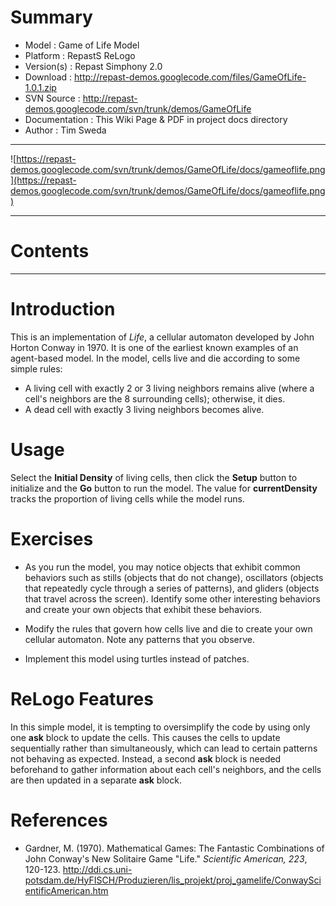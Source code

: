 # Summary #

  * Model        : Game of Life Model
  * Platform     : RepastS ReLogo
  * Version(s)	: Repast Simphony 2.0
  * Download     : http://repast-demos.googlecode.com/files/GameOfLife-1.0.1.zip
  * SVN Source  : http://repast-demos.googlecode.com/svn/trunk/demos/GameOfLife
  * Documentation : This Wiki Page & PDF in project docs directory
  * Author       : Tim Sweda


---


![https://repast-demos.googlecode.com/svn/trunk/demos/GameOfLife/docs/gameoflife.png](https://repast-demos.googlecode.com/svn/trunk/demos/GameOfLife/docs/gameoflife.png)


---


# Contents #



---


# Introduction #

This is an implementation of _Life_, a cellular automaton developed by John Horton Conway in 1970.  It is one of the earliest known examples of an agent-based model.  In the model, cells live and die according to some simple rules:

  * A living cell with exactly 2 or 3 living neighbors remains alive (where a cell's neighbors are the 8 surrounding cells); otherwise, it dies.
  * A dead cell with exactly 3 living neighbors becomes alive.

# Usage #

Select the **Initial Density** of living cells, then click the **Setup** button to initialize and the **Go** button to run the model.  The value for **currentDensity** tracks the proportion of living cells while the model runs.

# Exercises #

  * As you run the model, you may notice objects that exhibit common behaviors such as stills (objects that do not change), oscillators (objects that repeatedly cycle through a series of patterns), and gliders (objects that travel across the screen).  Identify some other interesting behaviors and create your own objects that exhibit these behaviors.

  * Modify the rules that govern how cells live and die to create your own cellular automaton.  Note any patterns that you observe.

  * Implement this model using turtles instead of patches.

# ReLogo Features #

In this simple model, it is tempting to oversimplify the code by using only one **ask** block to update the cells.  This causes the cells to update sequentially rather than simultaneously, which can lead to certain patterns not behaving as expected.  Instead, a second **ask** block is needed beforehand to gather information about each cell's neighbors, and the cells are then updated in a separate **ask** block.

# References #

  * Gardner, M. (1970). Mathematical Games: The Fantastic Combinations of John Conway's New Solitaire Game "Life." _Scientific American, 223_, 120-123. http://ddi.cs.uni-potsdam.de/HyFISCH/Produzieren/lis_projekt/proj_gamelife/ConwayScientificAmerican.htm